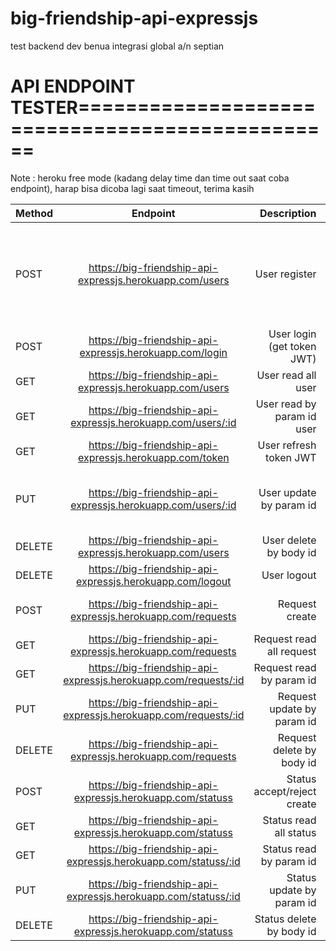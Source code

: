 # big-friendship-api-expressjs
test backend dev benua integrasi global a/n septian

# API ENDPOINT TESTER================================================

Note : heroku free mode (kadang delay time dan time out saat coba endpoint), harap bisa dicoba lagi saat timeout, terima kasih

| Method        | Endpoint                                                         | Description                | Authorization | Body (JSON                                                                                                   |
| ------------- |:----------------------------------------------------------------:| --------------------------:| -------------:|-------------------------------------------------------------------------------------------------------------:|
| POST          | https://big-friendship-api-expressjs.herokuapp.com/users         | User register              |               |{"username" : "","fullname" : "","gender" : "","email" : "","phone" : "","password" : "","confPassword" : ""} |
| POST          | https://big-friendship-api-expressjs.herokuapp.com/login         | User login (get token JWT) |               |{"username" : "", password" : ""}                                                                             |
| GET           | https://big-friendship-api-expressjs.herokuapp.com/users         | User read all user         | Bearer Token  |                                                                                                              |
| GET           | https://big-friendship-api-expressjs.herokuapp.com/users/:id     | User read by param id user | Bearer Token  |                                                                                                              |
| GET           | https://big-friendship-api-expressjs.herokuapp.com/token         | User refresh token JWT     | Bearer Token  |                                                                                                              |
| PUT           | https://big-friendship-api-expressjs.herokuapp.com/users/:id     | User update by param id    | Bearer Token  |{"username" : "","fullname" : "","gender" : "","email" : "","phone" : ""}                                     |
| DELETE        | https://big-friendship-api-expressjs.herokuapp.com/users         | User delete by body id     | Bearer Token  |{"id" : }                                                                                                     |
| DELETE        | https://big-friendship-api-expressjs.herokuapp.com/logout        | User logout                | Bearer Token  |                                                                                                              |
| POST          | https://big-friendship-api-expressjs.herokuapp.com/requests      | Request create             | Bearer Token  |{"idUserReqFromId" : , "idUserReqToId" : , "status" : ""}                                                     |
| GET           | https://big-friendship-api-expressjs.herokuapp.com/requests      | Request read all request   | Bearer Token  |                                                                                                              |
| GET           | https://big-friendship-api-expressjs.herokuapp.com/requests/:id  | Request read by param id   | Bearer Token  |                                                                                                              |
| PUT           | https://big-friendship-api-expressjs.herokuapp.com/requests/:id  | Request update by param id | Bearer Token  |{"status" : ""}                                                                                               |
| DELETE        | https://big-friendship-api-expressjs.herokuapp.com/requests      | Request delete by body id  | Bearer Token  |{"id" : }                                                                                                     |
| POST          | https://big-friendship-api-expressjs.herokuapp.com/statuss       | Status accept/reject create| Bearer Token  |{"idRequestId" : , "status" : ""}                                                                             |
| GET           | https://big-friendship-api-expressjs.herokuapp.com/statuss       | Status read all status     | Bearer Token  |                                                                                                              |
| GET           | https://big-friendship-api-expressjs.herokuapp.com/statuss/:id   | Status read by param id    | Bearer Token  |                                                                                                              |
| PUT           | https://big-friendship-api-expressjs.herokuapp.com/statuss/:id   | Status update by param id  | Bearer Token  |{"status" : ""}                                                                                               |
| DELETE        | https://big-friendship-api-expressjs.herokuapp.com/statuss       | Status delete by body id   | Bearer Token  |{"id" : }                                                                                                     |
